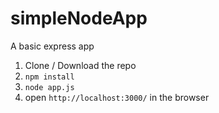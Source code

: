 # simpleNodeApp
A basic express app

1. Clone / Download the repo
2. `npm install`
2. `node app.js`
3. open `http://localhost:3000/` in the browser
